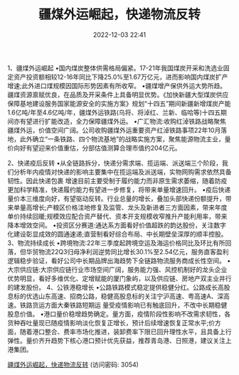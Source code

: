 ﻿---
title: 疆煤外运崛起，快递物流反转
date: 2022-12-03 22:41
tags:
- 交运物流行业
updated: 
---

1、疆煤外运崛起
•国内煤炭整体供需格局偏紧。17-21年我国煤炭开采和洗选业固定资产投资额相较12-16年同比下降25.0%至1.67万亿元，进而影响国内煤炭扩产增速;此外进口煤规模因国际形势因素有所收窄。
•疆煤增产保供外运大势所趋。疆煤资源禀赋优良，在品质及开采条件上具备明显优势。《加快新疆大型煤炭供应保障基地建设服务国家能源安全的实施方案》规划“十四五”期间新疆新增煤炭产能1.6亿吨/年至4.6亿吨/年，疆煤外运铁路(乌将、将淖红、兰新、临哈等)十四五期间亦有望进行扩能改造，全力保障疆煤外运。
•广汇物流:收购红淖铁路战略聚焦疆煤外运，价值空间广阔。公司收购疆煤外运重要资产红淖铁路事项22年10月落地，此外确立“一条铁路、四个物流基地”的战略实施方案，聚焦能源物流主业，量价向好有望迎来价值重估，分部估值测算合理市值约204亿元。
<!-- more -->
2、快递疫后反转
•从全链路拆分，快递分需求端、揽运端、派送端三个阶段，我们分析年内疫情对快递的影响主要集中在揽运端及派送端，实物网购需求依然具备韧性。因此快递包裹
增速目前主要受制于履约能力而非原生需求萎缩，随着防疫更加科学精准，快递履约能力有望进一步修复，将带来单量增速回升。
•疫后快递量价本三维度向好，有望驱动反转。行业总量的增长，叠加头部快递份额提升，带来单量高增长;产粮区价格洼地修复及监管、龙头及新进者三方面因素，带来年度单价持续回暖;规模效应配合资产替代、资本开支规模收窄推升产能利用率，带来降本增效空间。
•投资区分赛道:通达系方面看好价值超跌的韵达股份，关注数字化建设彰显成效的圆通速递;直营制看好综合布局、中长期壁垒深厚的顺丰控股。
3、物流持续成长
•跨境物流:22年三季度起跨境空运及海运价格同比及环比有所回落，但华贸物流22Q3归母净利润逆势同比增长30.1%至2.54亿元，服务直客盈利逻辑稳步验证，看好公司中长期品牌出海趋势下全链路物流服务商成长性空间。
•大宗供应链:大宗供应链行业市场空间广阔，服务能力强、风控机制好的龙头企业优势明显，看好多维优化、定增赋能的厦门象屿，以及供应链、房地产双主业并行的建发股份。
4、公铁港稳增长
•公路铁路模式稳定提供稳健分红。公路成长高股息标的优选山东高速、招商公路，稳健高股息标的关注宁沪高速、粤高速A、深高速。铁路货运方面大秦铁路短期运
量受疫情影响已有触底回升，不改中长期稳健股息价值。
•港口量价稳增趋势确定。量方面，疫情阶段性影响不改需求韧性，各货种吞吐量现已随疫情影响淡化恢复正增长，预计后续增速恢复正常水平;价方面，随着港口整合、费率市场化推进，装卸费率下限已回升理性水平，且具备上行弹性。量价齐升趋势下核心港口预计优先获益，推荐青岛港、日照港，建议关注上港集团。

[疆煤外运崛起，快递物流反转](https://url12.ctfile.com/f/3948612-739736943-ff2a8d?p=3054)
(访问密码: 3054)

